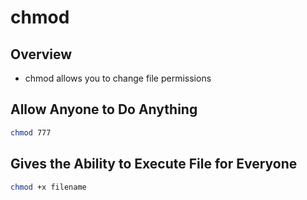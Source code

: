 # chmod

## Overview

* chmod allows you to change file permissions

## Allow Anyone to Do Anything

```bash
chmod 777
```

## Gives the Ability to Execute File for Everyone

```bash
chmod +x filename
```

